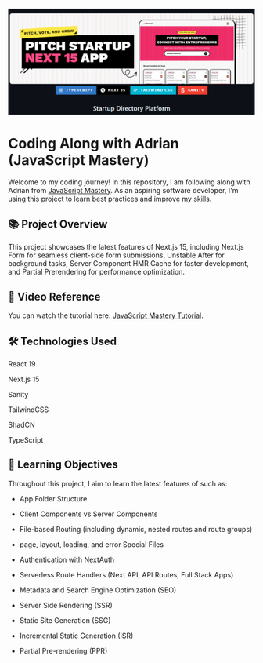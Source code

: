 
![img.png](img.png)

# Coding Along with Adrian (JavaScript Mastery)

Welcome to my coding journey! In this repository, I am following along with Adrian from [JavaScript Mastery](https://www.youtube.com/@javascriptmastery). As an aspiring software developer, I'm using this project to learn best practices and improve my skills.

## 📚 Project Overview

This project showcases the latest features of Next.js 15, including Next.js Form for seamless client-side form submissions, Unstable After for background tasks, Server Component HMR Cache for faster development, and Partial Prerendering for performance optimization.

## 🎥 Video Reference

You can watch the tutorial here: [JavaScript Mastery Tutorial](https://www.youtube.com/watch?v=Zq5fmkH0T78&t=2210s&ab_channel=JavaScriptMastery).


## 🛠️ **Technologies Used**

React 19

Next.js 15

Sanity

TailwindCSS

ShadCN

TypeScript



## 📝 Learning Objectives


Throughout this project, I aim to learn the latest features of such as:

- App Folder Structure

- Client Components vs Server Components

- File-based Routing (including dynamic, nested routes and route groups)

- page, layout, loading, and error Special Files

- Authentication with NextAuth

- Serverless Route Handlers (Next API, API Routes, Full Stack Apps)

- Metadata and Search Engine Optimization (SEO)

- Server Side Rendering (SSR)

- Static Site Generation (SSG)

- Incremental Static Generation (ISR)

- Partial Pre-rendering (PPR)
